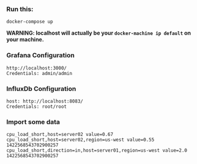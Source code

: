 ### Run this:
```
docker-compose up
```
**WARNING: localhost will actually be your `docker-machine ip default` on your machine.** 
### Grafana Configuration 
```
http://localhost:3000/
Credentials: admin/admin
```

### InfluxDb Configuration
``` 
host: http://localhost:8083/
Credentials: root/root
```

### Import some data
```
cpu_load_short,host=server02 value=0.67
cpu_load_short,host=server02,region=us-west value=0.55 1422568543702900257
cpu_load_short,direction=in,host=server01,region=us-west value=2.0 1422568543702900257
```
